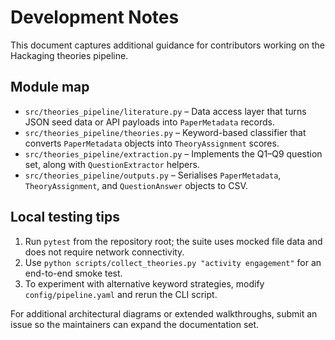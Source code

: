 # Development Notes

This document captures additional guidance for contributors working on the Hackaging theories pipeline.

## Module map

- `src/theories_pipeline/literature.py` – Data access layer that turns JSON seed data or API payloads into `PaperMetadata` records.
- `src/theories_pipeline/theories.py` – Keyword-based classifier that converts `PaperMetadata` objects into `TheoryAssignment` scores.
- `src/theories_pipeline/extraction.py` – Implements the Q1–Q9 question set, along with `QuestionExtractor` helpers.
- `src/theories_pipeline/outputs.py` – Serialises `PaperMetadata`, `TheoryAssignment`, and `QuestionAnswer` objects to CSV.

## Local testing tips

1. Run `pytest` from the repository root; the suite uses mocked file data and does not require network connectivity.
2. Use `python scripts/collect_theories.py "activity engagement"` for an end-to-end smoke test.
3. To experiment with alternative keyword strategies, modify `config/pipeline.yaml` and rerun the CLI script.

For additional architectural diagrams or extended walkthroughs, submit an issue so the maintainers can expand the documentation set.
